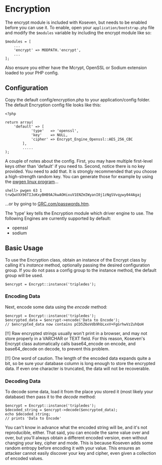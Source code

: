 # Encryption

The encrypt module is included with Koseven, but needs to be enabled before you can use it. To enable, open your 
`application/bootstrap.php` file and modify the `$modules` variable by including the encrypt module like so:

    $modules = [
        ...
        'encrypt' => MODPATH.'encrypt',
        ...
    ];

Also ensure you either have the Mcrypt, OpenSSL or Sodium extension loaded to your PHP config. 

## Configuration
Copy the default config/encryption.php to your application/config folder.
The default Encryption config file looks like this:

    <?php

    return array(
        'default' => [
        		'type'	 => 'openssl',
        		'key'	 => NULL,
        		'cipher' => Encrypt_Engine_Openssl::AES_256_CBC
        	],
        	.....
    );


A couple of notes about the config.
First, you may have multiple first-level keys other than 'default' if you need to.
Second, notice there is no key provided. You need to add that.
It is strongly recommended that you choose a high-strength random key.
You can generate those for example by using the [pwgen linux program](http://linux.die.net/man/1/pwgen)...

    shell> pwgen 63 1
    trwQwVXX96TIJoKxyBHB9AJkwAOHixuV1ENZmIWyanI0j1zNgSVvqywy044Agaj

...or by going to [GRC.com/passwords.htm](https://www.grc.com/passwords.htm).

The 'type' key tells the Encryption module which driver engine to use.
The following Engines are currently supported by default:

- openssl
- sodium

## Basic Usage

To use the Encryption class, obtain an instance of the Encrypt class by calling it's *instance* method, optionally 
passing the desired configuration group. If you do not pass a config group to the instance method, the default group 
will be used.

    $encrypt = Encrypt::instance('tripledes');

### Encoding Data

Next, encode some data using the *encode* method:

    $encrypt = Encrypt::instance('tripledes');
    $encrypted_data = $encrypt->encode('Data to Encode');
    // $encrypted_data now contains pCD5Z6oVdb9hbLxxV+FgGrhwVzZuhQoH

[!!] Raw encrypted strings usually won't print in a browser, and may not store properly in a VARCHAR or TEXT field. For this reason, Koseven's Encrypt class automatically calls base64_encode on encode, and base64_decode on decode, to prevent this problem.

[!!] One word of caution. The length of the encoded data expands quite a bit, so be sure your database column is long enough to store the encrypted data. If even one character is truncated, the data will not be recoverable.

### Decoding Data

To decode some data, load it from the place you stored it (most likely your database) then pass it to the *decode* method:

    $encrypt = Encrypt::instance('tripledes');
    $decoded_string = $encrypt->decode($encrypted_data);
    echo $decoded_string;
    // prints 'Data to Encode'

You can't know in advance what the encoded string will be, and it's not reproducible, either.
That said, you can encode the same value over and over, but you'll always obtain a different encoded version,
even without changing your key, cipher and mode. This is because Koseven adds some random entropy before encoding it 
with your value. This ensures an attacker cannot easily discover your key and cipher, even given a collection of encoded 
values.
